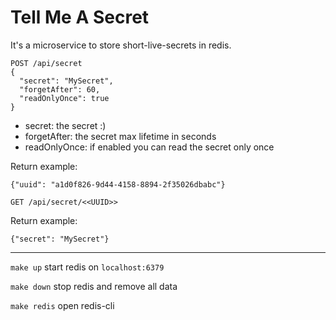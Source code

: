 # Tell Me A Secret
It's a microservice to store short-live-secrets in redis.

```
POST /api/secret
{
  "secret": "MySecret",
  "forgetAfter": 60,
  "readOnlyOnce": true
}
```
 - secret: the secret :)
 - forgetAfter: the secret max lifetime in seconds
 - readOnlyOnce: if enabled you can read the secret only once
 
Return example:
```
{"uuid": "a1d0f826-9d44-4158-8894-2f35026dbabc"}
```

```
GET /api/secret/<<UUID>>
```

Return example:
```
{"secret": "MySecret"}
```

---

`make up` start redis on `localhost:6379`

`make down` stop redis and remove all data

`make redis` open redis-cli
